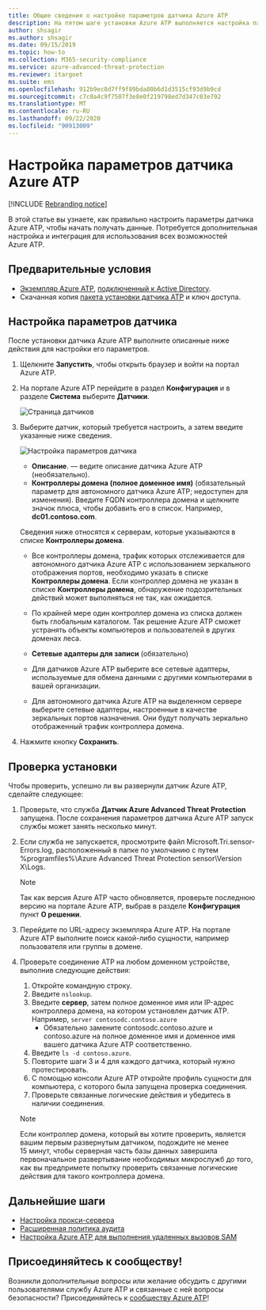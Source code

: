 ```yaml
---
title: Общие сведения о настройке параметров датчика Azure ATP
description: На пятом шаге установки Azure ATP выполняется настройка параметров для автономного датчика Azure ATP.
author: shsagir
ms.author: shsagir
ms.date: 09/15/2019
ms.topic: how-to
ms.collection: M365-security-compliance
ms.service: azure-advanced-threat-protection
ms.reviewer: itargoet
ms.suite: ems
ms.openlocfilehash: 912b9ec8d7ff9f89bda80b6d1d3515cf93d9b9cd
ms.sourcegitcommit: c7c0a4c9f7507f3e8e0f219798ed7d347c03e792
ms.translationtype: MT
ms.contentlocale: ru-RU
ms.lasthandoff: 09/22/2020
ms.locfileid: "90913009"
---
```

# <a name="configure-azure-atp-sensor-settings"></a>Настройка параметров датчика Azure ATP

[!INCLUDE [Rebranding notice](includes/rebranding.md)]

В этой статье вы узнаете, как правильно настроить параметры датчика Azure ATP, чтобы начать получать данные. Потребуется дополнительная настройка и интеграция для использования всех возможностей Azure ATP.

## <a name="prerequisites"></a>Предварительные условия

- [Экземпляр Azure ATP](install-step1.md), [подключенный к Active Directory](install-step2.md).
- Скачанная копия [пакета установки датчика ATP](install-step3.md) и ключ доступа.

## <a name="configure-sensor-settings"></a>Настройка параметров датчика

После установки датчика Azure ATP выполните описанные ниже действия для настройки его параметров.

1. Щелкните **Запустить**, чтобы открыть браузер и войти на портал Azure ATP.

1. На портале Azure ATP перейдите в раздел **Конфигурация** и в разделе **Система** выберите **Датчики**.

    ![Страница датчиков](media/atp-sensor-config.png)

1. Выберите датчик, который требуется настроить, а затем введите указанные ниже сведения.

    ![Настройка параметров датчика](media/atp-sensor-config-2.png)

    - **Описание**. — ведите описание датчика Azure ATP (необязательно).
    - **Контроллеры домена (полное доменное имя)** (обязательный параметр для автономного датчика Azure ATP; недоступен для изменения). Введите FQDN контроллера домена и щелкните значок плюса, чтобы добавить его в список. Например, **dc01.contoso.com**.

    Сведения ниже относятся к серверам, которые указываются в списке **Контроллеры домена**.
    - Все контроллеры домена, трафик которых отслеживается для автономного датчика Azure ATP с использованием зеркального отображения портов, необходимо указать в списке **Контроллеры домена**. Если контроллер домена не указан в списке **Контроллеры домена**, обнаружение подозрительных действий может выполняться не так, как ожидается.
    - По крайней мере один контроллер домена из списка должен быть глобальным каталогом. Так решение Azure ATP сможет устранять объекты компьютеров и пользователей в других доменах леса.

    - **Сетевые адаптеры для записи** (обязательно)

    - Для датчиков Azure ATP выберите все сетевые адаптеры, используемые для обмена данными с другими компьютерами в вашей организации.
    - Для автономного датчика Azure ATP на выделенном сервере выберите сетевые адаптеры, настроенные в качестве зеркальных портов назначения. Они будут получать зеркально отображенный трафик контроллера домена.

1. Нажмите кнопку **Сохранить**.

## <a name="validate-installations"></a>Проверка установки

Чтобы проверить, успешно ли вы развернули датчик Azure ATP, сделайте следующее:

1. Проверьте, что служба **Датчик Azure Advanced Threat Protection** запущена. После сохранения параметров датчика Azure ATP запуск службы может занять несколько минут.

1. Если служба не запускается, просмотрите файл Microsoft.Tri.sensor-Errors.log, расположенный в папке по умолчанию с путем %programfiles%\Azure Advanced Threat Protection sensor\Version X\Logs.

    >[!NOTE]
    > Так как версия Azure ATP часто обновляется, проверьте последнюю версию на портале Azure ATP, выбрав в разделе **Конфигурация** пункт **О решении**.

1. Перейдите по URL-адресу экземпляра Azure ATP. На портале Azure ATP выполните поиск какой-либо сущности, например пользователя или группы в домене.

1. Проверьте соединение ATP на любом доменном устройстве, выполнив следующие действия:
    1. Откройте командную строку.
    1. Введите `nslookup`.
    1. Введите **сервер**, затем полное доменное имя или IP-адрес контроллера домена, на котором установлен датчик ATP. Например, `server contosodc.contoso.azure`
        - Обязательно замените contosodc.contoso.azure и contoso.azure на полное доменное имя и доменное имя вашего датчика Azure ATP соответственно.
    1. Введите `ls -d contoso.azure`.
    1. Повторите шаги 3 и 4 для каждого датчика, который нужно протестировать.
    1. С помощью консоли Azure ATP откройте профиль сущности для компьютера, с которого была запущена проверка соединения.
    1. Проверьте связанные логические действия и убедитесь в наличии соединения.

    > [!NOTE]
    >Если контроллер домена, который вы хотите проверить, является вашим первым развернутым датчиком, подождите не менее 15 минут, чтобы серверная часть базы данных завершила первоначальное развертывание необходимых микрослужб до того, как вы предпримете попытку проверить связанные логические действия для такого контроллера домена.

## <a name="next-steps"></a>Дальнейшие шаги

- [Настройка прокси-сервера](configure-proxy.md)
- [Расширенная политика аудита](configure-windows-event-collection.md)
- [Настройка Azure ATP для выполнения удаленных вызовов SAM](install-step8-samr.md)

## <a name="join-the-community"></a>Присоединяйтесь к сообществу!

Возникли дополнительные вопросы или желание обсудить с другими пользователями службу Azure ATP и связанные с ней вопросы безопасности? Присоединяйтесь к [сообществу Azure ATP](https://aka.ms/azureatpcommunity)!
